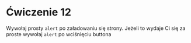 # Ćwiczenie 12

Wywołaj prosty `alert` po załadowaniu się strony. Jeżeli to wydaje Ci
się za proste wywołaj `alert` po wciśnięciu buttona

